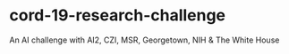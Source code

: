 # cord-19-research-challenge
An AI challenge with AI2, CZI, MSR, Georgetown, NIH &amp; The White House
